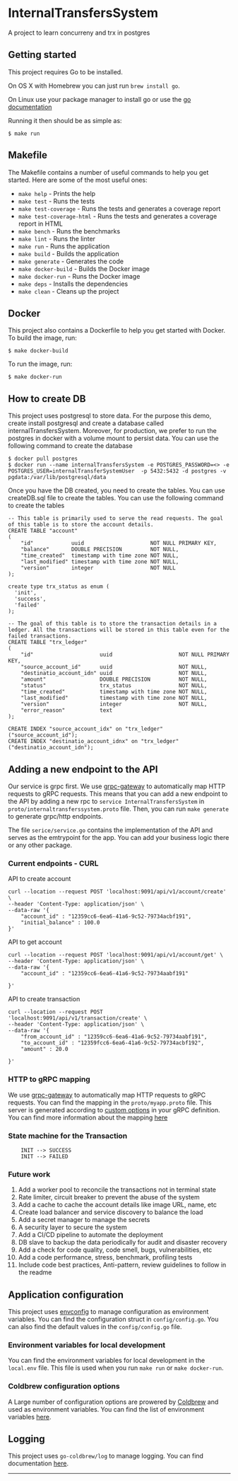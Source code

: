 # InternalTransfersSystem

A project to learn concurreny and trx in postgres

## Getting started

This project requires Go to be installed.

On OS X with Homebrew you can just run `brew install go`.

On Linux use your package manager to install go or use the [go documentation](https://go.dev/doc/install)

Running it then should be as simple as:

```console
$ make run
```

## Makefile

The Makefile contains a number of useful commands to help you get started. Here are some of the most useful ones:
- `make help` - Prints the help
- `make test` - Runs the tests
- `make test-coverage` - Runs the tests and generates a coverage report
- `make test-coverage-html` - Runs the tests and generates a coverage report in HTML
- `make bench` - Runs the benchmarks
- `make lint` - Runs the linter
- `make run` - Runs the application
- `make build` - Builds the application
- `make generate` - Generates the code
- `make docker-build` - Builds the Docker image
- `make docker-run` - Runs the Docker image
- `make deps` - Installs the dependencies
- `make clean` - Cleans up the project

## Docker

This project also contains a Dockerfile to help you get started with Docker. To build the image, run:

```console
$ make docker-build
```

To run the image, run:

```console
$ make docker-run
```
## How to create DB
This project uses postgresql to store data. For the purpose this demo, create install postgresql and create a database called internalTransfersSystem. Moreover, for production, we prefer to run the postgres in docker with a volume mount to persist data. You can use the following command to create the database

```console
$ docker pull postgres
$ docker run --name internalTransfersSystem -e POSTGRES_PASSWORD=<> -e POSTGRES_USER=internalTransferSystemUser  -p 5432:5432 -d postgres -v pgdata:/var/lib/postgresql/data
```
Once you have the DB created, you need to create the tables. You can use createDB.sql file to create the tables. You can use the following command to create the tables

```console
-- This table is primarily used to serve the read requests. The goal of this table is to store the account details.
CREATE TABLE "account"
(
    "id"            uuid                     NOT NULL PRIMARY KEY,
    "balance"       DOUBLE PRECISION         NOT NULL,
    "time_created"  timestamp with time zone NOT NULL,
    "last_modified" timestamp with time zone NOT NULL,
    "version"       integer                  NOT NULL
);

create type trx_status as enum (
  'init',
  'success',
  'failed'
);

-- The goal of this table is to store the transaction details in a ledger. All the transactions will be stored in this table even for the failed transactions.
CREATE TABLE "trx_ledger"
(
    "id"                     uuid                     NOT NULL PRIMARY KEY,
    "source_account_id"      uuid                     NOT NULL,
    "destinatio_account_idn" uuid                     NOT NULL,
    "amount"                 DOUBLE PRECISION         NOT NULL,
    "status"                 trx_status               NOT NULL,
    "time_created"           timestamp with time zone NOT NULL,
    "last_modified"          timestamp with time zone NOT NULL,
    "version"                integer                  NOT NULL,
    "error_reason"           text
);

CREATE INDEX "source_account_idx" on "trx_ledger" ("source_account_id");
CREATE INDEX "destinatio_account_idnx" on "trx_ledger" ("destinatio_account_idn");
```

## Adding a new endpoint to the API

Our service is grpc first. We use [grpc-gateway] to automatically map HTTP requests to gRPC requests. This means that you can add a new endpoint to the API by adding a new rpc to `service InternalTransfersSystem` in `proto/internaltransferssystem.proto` file. Then, you can run `make generate` to generate grpc/http endpoints.

The file `serice/service.go` contains the implementation of the API and serves as the emtrypoint for the app. You can add your business logic there or any other package.

### Current endpoints - CURL

API to create account
```console
curl --location --request POST 'localhost:9091/api/v1/account/create' \
--header 'Content-Type: application/json' \
--data-raw '{
    "account_id" : "12359cc6-6ea6-41a6-9c52-79734acbf191",
    "initial_balance" : 100.0
}'
```
 
API to get account
```console
curl --location --request POST 'localhost:9091/api/v1/account/get' \
--header 'Content-Type: application/json' \
--data-raw '{
    "account_id" : "12359cc6-6ea6-41a6-9c52-79734aabf191"

}'
```

API to create transaction
```console
curl --location --request POST 'localhost:9091/api/v1/transaction/create' \
--header 'Content-Type: application/json' \
--data-raw '{
    "from_account_id" : "12359cc6-6ea6-41a6-9c52-79734aabf191",
    "to_account_id" : "12359fcc6-6ea6-41a6-9c52-79734acbf192",
    "amount" : 20.0

}'
```


### HTTP to gRPC mapping

We use [grpc-gateway] to automatically map HTTP requests to gRPC requests. You can find the mapping in the `proto/myapp.proto` file. This server is generated according to [custom options](https://cloud.google.com/service-infrastructure/docs/service-management/reference/rpc/google.api#http) in your gRPC definition.  You can find more information about the mapping [here](https://grpc-ecosystem.github.io/grpc-gateway/docs/tutorials/adding_annotations/)

### State machine for the Transaction

```console
    INIT --> SUCCESS
    INIT --> FAILED
```

### Future work

1. Add a worker pool to reconcile the transactions not in terminal state
2. Rate limiter, circuit breaker to prevent the abuse of the system
3. Add a cache to cache the account details like image URL, name, etc
4. Create load balancer and service discovery to balance the load 
5. Add a secret manager to manage the secrets 
6. A security layer to secure the system 
7. Add a CI/CD pipeline to automate the deployment 
8. DB slave to backup the data periodically for audit and disaster recovery 
9. Add a check for code quality, code smell, bugs, vulnerabilities, etc 
10. Add a code performance, stress, benchmark, profiling tests 
11. Include code best practices, Anti-pattern, review guidelines to follow in the readme

## Application configuration

This project uses [envconfig] to manage configuration as environment variables. You can find the configuration struct in `config/config.go`. You can also find the default values in the `config/config.go` file.

### Environment variables for local development

You can find the environment variables for local development in the `local.env` file. This file is used when you run `make run` or `make docker-run`.

### Coldbrew configuration options

A Large number of configuration options are prowered by [Coldbrew] and used as environment variables. You can find the list of environment variables [here](https://pkg.go.dev/github.com/go-coldbrew/core/config#Config).

## Logging

This project uses `go-coldbrew/log` to manage logging. You can find documentation [here](https://pkg.go.dev/github.com/go-coldbrew/log).

---
[envconfig]: https://github.com/kelseyhightower/envconfig
[grpc-gateway]: https://grpc-ecosystem.github.io/grpc-gateway/
[Coldbrew]: https://docs.coldbrew.cloud
